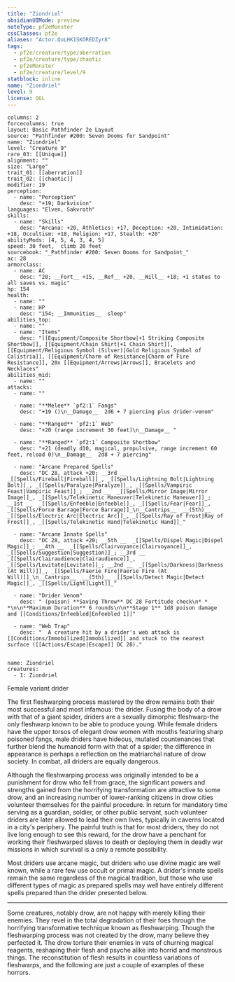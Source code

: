 ```yaml
---
title: "Ziondriel"
obsidianUIMode: preview
noteType: pf2eMonster
cssClasses: pf2e
aliases: "Actor.QoLHK1SKOREDZyr8" 
tags:
  - pf2e/creature/type/aberration
  - pf2e/creature/type/chaotic
  - pf2eMonster
  - pf2e/creature/level/9
statblock: inline
name: "Ziondriel"
level: 9
license: OGL
---
```


```statblock
columns: 2
forcecolumns: true
layout: Basic Pathfinder 2e Layout
source: "Pathfinder #200: Seven Dooms for Sandpoint"
name: "Ziondriel"
level: "Creature 9"
rare_03: [[Unique]]
alignment: ""
size: "Large"
trait_01: [[aberration]]
trait_02: [[chaotic]]
modifier: 19
perception:
  - name: "Perception"
    desc: "+19; Darkvision"
languages: "Elven, Sakvroth"
skills:
  - name: "Skills"
    desc: "Arcana: +20, Athletics: +17, Deception: +20, Intimidation: +18, Occultism: +18, Religion: +17, Stealth: +20"
abilityMods: [4, 5, 4, 3, 4, 5]
speed: 30 feet,  climb 20 feet
sourcebook: "_Pathfinder #200: Seven Dooms for Sandpoint_"
ac: 28
armorclass:
  - name: AC
    desc: "28; __Fort__ +15, __Ref__ +20, __Will__ +18; +1 status to all saves vs. magic"
hp: 154
health:
  - name: ""
  - name: HP
    desc: "154; __Immunities__  sleep"
abilities_top:
  - name: ""
  - name: "Items"
    desc: "[[Equipment/Composite Shortbow|+1 Striking Composite Shortbow]], [[Equipment/Chain Shirt|+1 Chain Shirt]], [[Equipment/Religious Symbol (Silver)|Gold Religious Symbol of Calistria]], [[Equipment/Charm of Resistance|Charm of Fire Resistance]], 20x [[Equipment/Arrows|Arrows]], Bracelets and Necklaces"
abilities_mid:
  - name: ""
attacks:
  - name: ""

  - name: "**Melee** `pf2:1` Fangs"
    desc: "+19 ()\n__Damage__  2d6 + 7 piercing plus drider-venom"

  - name: "**Ranged** `pf2:1` Web"
    desc: "+20 (range increment 30 feet)\n__Damage__ "

  - name: "**Ranged** `pf2:1` Composite Shortbow"
    desc: "+21 (deadly d10, magical, propulsive, range increment 60 feet, reload 0)\n__Damage__  2d8 + 7 piercing"

  - name: "Arcane Prepared Spells"
    desc: "DC 28, attack +20; __3rd __  _[[Spells/Fireball|Fireball]]_, _[[Spells/Lightning Bolt|Lightning Bolt]]_, _[[Spells/Paralyze|Paralyze]]_, _[[Spells/Vampiric Feast|Vampiric Feast]]_; __2nd __  _[[Spells/Mirror Image|Mirror Image]]_, _[[Spells/Telekinetic Maneuver|Telekinetic Maneuver]]_; __1st __  _[[Spells/Enfeeble|Enfeeble]]_, _[[Spells/Fear|Fear]]_, _[[Spells/Force Barrage|Force Barrage]]_\n__Cantrips__  __(5th)__ _[[Spells/Electric Arc|Electric Arc]]_, _[[Spells/Ray of Frost|Ray of Frost]]_, _[[Spells/Telekinetic Hand|Telekinetic Hand]]_"

  - name: "Arcane Innate Spells"
    desc: "DC 28, attack +20; __5th __  _[[Spells/Dispel Magic|Dispel Magic]]_; __4th __  _[[Spells/Clairvoyance|Clairvoyance]]_, _[[Spells/Suggestion|Suggestion]]_; __3rd __  _[[Spells/Clairaudience|Clairaudience]]_, _[[Spells/Levitate|Levitate]]_; __2nd __  _[[Spells/Darkness|Darkness (At Will)]]_, _[[Spells/Faerie Fire|Faerie Fire (At Will)]]_\n__Cantrips__  __(5th)__ _[[Spells/Detect Magic|Detect Magic]]_, _[[Spells/Light|Light]]_"

  - name: "Drider Venom"
    desc: " (poison) **Saving Throw** DC 28 Fortitude check\n* * *\n\n**Maximum Duration** 6 rounds\n\n**Stage 1** 1d8 poison damage and [[Conditions/Enfeebled|Enfeebled 1]]"

  - name: "Web Trap"
    desc: "  A creature hit by a drider's web attack is [[Conditions/Immobilized|Immobilized]] and stuck to the nearest surface ([[Actions/Escape|Escape]] DC 28)."
 
```

```encounter-table
name: Ziondriel
creatures:
  - 1: Ziondriel
```


Female variant drider

The first fleshwarping process mastered by the drow remains both their most successful and most infamous: the drider. Fusing the body of a drow with that of a giant spider, driders are a sexually dimorphic fleshwarp-the only fleshwarp known to be able to produce young. While female driders have the upper torsos of elegant drow women with mouths featuring sharp poisoned fangs, male driders have hideous, mutated countenances that further blend the humanoid form with that of a spider; the difference in appearance is perhaps a reflection on the matriarchal nature of drow society. In combat, all driders are equally dangerous.

Although the fleshwarping process was originally intended to be a punishment for drow who fell from grace, the significant powers and strengths gained from the horrifying transformation are attractive to some drow, and an increasing number of lower-ranking citizens in drow cities volunteer themselves for the painful procedure. In return for mandatory time serving as a guardian, soldier, or other public servant, such volunteer driders are later allowed to lead their own lives, typically in caverns located in a city's periphery. The painful truth is that for most driders, they do not live long enough to see this reward, for the drow have a penchant for working their fleshwarped slaves to death or deploying them in deadly war missions in which survival is a only a remote possibility.

Most driders use arcane magic, but driders who use divine magic are well known, while a rare few use occult or primal magic. A drider's innate spells remain the same regardless of the magical tradition, but those who use different types of magic as prepared spells may well have entirely different spells prepared than the drider presented below.

* * *

Some creatures, notably drow, are not happy with merely killing their enemies. They revel in the total degradation of their foes through the horrifying transformative technique known as fleshwarping. Though the fleshwarping process was not created by the drow, many believe they perfected it. The drow torture their enemies in vats of churning magical reagents, reshaping their flesh and psyche alike into horrid and monstrous things. The reconstitution of flesh results in countless variations of fleshwarps, and the following are just a couple of examples of these horrors.
